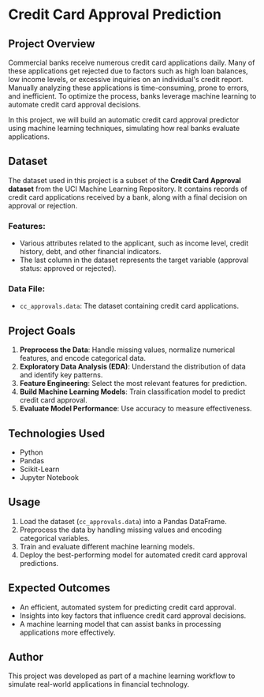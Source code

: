 # Credit Card Approval Prediction

## Project Overview
Commercial banks receive numerous credit card applications daily. Many of these applications get rejected due to factors such as high loan balances, low income levels, or excessive inquiries on an individual's credit report. Manually analyzing these applications is time-consuming, prone to errors, and inefficient. To optimize the process, banks leverage machine learning to automate credit card approval decisions.

In this project, we will build an automatic credit card approval predictor using machine learning techniques, simulating how real banks evaluate applications.

## Dataset
The dataset used in this project is a subset of the **Credit Card Approval dataset** from the UCI Machine Learning Repository. It contains records of credit card applications received by a bank, along with a final decision on approval or rejection.

### Features:
- Various attributes related to the applicant, such as income level, credit history, debt, and other financial indicators.
- The last column in the dataset represents the target variable (approval status: approved or rejected).

### Data File:
- `cc_approvals.data`: The dataset containing credit card applications.

## Project Goals
1. **Preprocess the Data**: Handle missing values, normalize numerical features, and encode categorical data.
2. **Exploratory Data Analysis (EDA)**: Understand the distribution of data and identify key patterns.
3. **Feature Engineering**: Select the most relevant features for prediction.
4. **Build Machine Learning Models**: Train classification model to predict credit card approval.
5. **Evaluate Model Performance**: Use accuracy to measure effectiveness.

## Technologies Used
- Python
- Pandas
- Scikit-Learn
- Jupyter Notebook

## Usage
1. Load the dataset (`cc_approvals.data`) into a Pandas DataFrame.
2. Preprocess the data by handling missing values and encoding categorical variables.
3. Train and evaluate different machine learning models.
4. Deploy the best-performing model for automated credit card approval predictions.

## Expected Outcomes
- An efficient, automated system for predicting credit card approval.
- Insights into key factors that influence credit card approval decisions.
- A machine learning model that can assist banks in processing applications more effectively.

## Author
This project was developed as part of a machine learning workflow to simulate real-world applications in financial technology.

